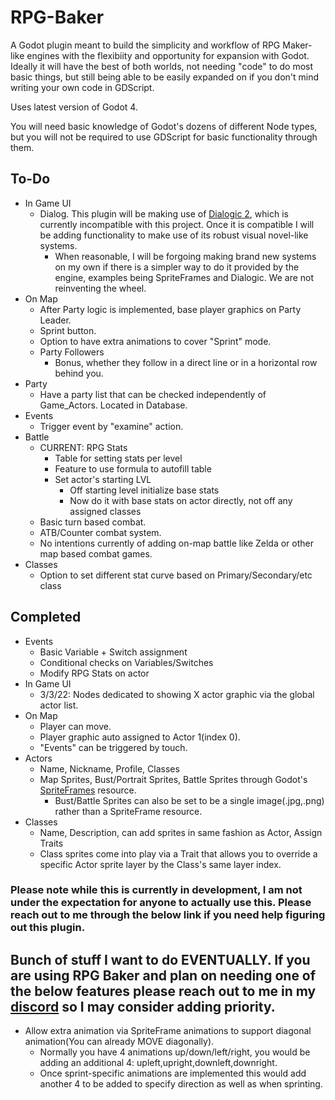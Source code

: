 # RPG-Baker
A Godot plugin meant to build the simplicity and workflow of RPG Maker-like engines with the flexibiity and opportunity for expansion with Godot. Ideally it will have the best of both worlds, not needing "code" to do most basic things, but still being able to be easily expanded on if you don't mind writing your own code in GDScript.

Uses latest version of Godot 4.

You will need basic knowledge of Godot's dozens of different Node types, but you will not be required to use GDScript for basic functionality through them.


## To-Do
* In Game UI
    * Dialog. This plugin will be making use of [Dialogic 2](https://github.com/coppolaemilio/dialogic), which is currently incompatible with this project. Once it is compatible I will be adding functionality to make use of its robust visual novel-like systems.
        * When reasonable, I will be forgoing making brand new systems on my own if there is a simpler way to do it provided by the engine, examples being SpriteFrames and Dialogic. We are not reinventing the wheel.
* On Map
    * After Party logic is implemented, base player graphics on Party Leader.
    * Sprint button.
    * Option to have extra animations to cover "Sprint" mode.
    * Party Followers
        * Bonus, whether they follow in a direct line or in a horizontal row behind you.
* Party
    * Have a party list that can be checked independently of Game_Actors. Located in Database.
* Events
    * Trigger event by "examine" action.
* Battle
    * CURRENT: RPG Stats
        * Table for setting stats per level
        * Feature to use formula to autofill table
        * Set actor's starting LVL
            * Off starting level initialize base stats
            * Now do it with base stats on actor directly, not off any assigned classes
    * Basic turn based combat.
    * ATB/Counter combat system.
    * No intentions currently of adding on-map battle like Zelda or other map based combat games. 
* Classes
    * Option to set different stat curve based on Primary/Secondary/etc class
## Completed
* Events
    * Basic Variable + Switch assignment
    * Conditional checks on Variables/Switches
    * Modify RPG Stats on actor
* In Game UI
    * 3/3/22: Nodes dedicated to showing X actor graphic via the global actor list. 
* On Map
    * Player can move.
    * Player graphic auto assigned to Actor 1(index 0).
    * "Events" can be triggered by touch.
* Actors
    * Name, Nickname, Profile, Classes
    * Map Sprites, Bust/Portrait Sprites, Battle Sprites through Godot's [SpriteFrames](https://docs.godotengine.org/en/latest/classes/class_spriteframes.html#class-spriteframes) resource. 
        * Bust/Battle Sprites can also be set to be a single image(.jpg,.png) rather than a SpriteFrame resource.
* Classes
    * Name, Description, can add sprites in same fashion as Actor, Assign Traits
    * Class sprites come into play via a Trait that allows you to override a specific Actor sprite layer by the Class's same layer index.
### Please note while this is currently in development, I am not under the expectation for anyone to actually use this. Please reach out to me through the below link if you need help figuring out this plugin.
## Bunch of stuff I want to do EVENTUALLY. If you are using RPG Baker and plan on needing one of the below features please reach out to me in my [discord](https://discord.gg/nQecYmP) so I may consider adding priority.
* Allow extra animation via SpriteFrame animations to support diagonal animation(You can already MOVE diagonally). 
    * Normally you have 4 animations up/down/left/right, you would be adding an additional 4: upleft,upright,downleft,downright.
    * Once sprint-specific animations are implemented this would add another 4 to be added to specify direction as well as when sprinting.
